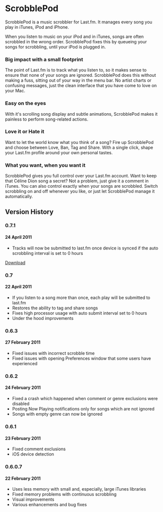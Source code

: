 # ScrobblePod

ScrobblePod is a music scrobbler for Last.fm. It manages every song you play in iTunes, iPod and iPhone.

When you listen to music on your iPod and in iTunes, songs are often scrobbled in the wrong order. ScrobblePod fixes this by queueing your songs for scrobbling, until your iPod is plugged in.

### Big impact with a small footprint
The point of Last.fm is to track what you listen to, so it makes sense to ensure that none of your songs are ignored. ScrobblePod does this without making a fuss, sitting out of your way in the menu bar. No artist charts or confusing messages, just the clean interface that you have come to love on your Mac.

### Easy on the eyes
With it's scrolling song display and subtle animations, ScrobblePod makes it painless to perform song-related actions.

### Love it or Hate it
Want to let the world know what you think of a song? Fire up ScrobblePod and choose between Love, Ban, Tag and Share. With a single click, shape your Last.fm profile around your own personal tastes. 

### What you want, when you want it
ScrobblePod gives you full control over your Last.fm account. Want to keep that Céline Dion song a secret? Not a problem, just give it a comment in iTunes. 
You can also control exactly when your songs are scrobbled. Switch scrobbling on and off whenever you like, or just let ScrobblePod manage it automatically. 

## Version History

### 0.7.1
#### 24 April 2011

* Tracks will now be submitted to last.fm once device is synced if the auto scrobbling interval is set to 0 hours

[Download][0.7.1]

[0.7.1]: http://mmrr.fi/scrobblepod/download/0.7.1

### 0.7
#### 22 April 2011

* If you listen to a song more than once, each play will be submitted to last.fm
* Restores the ability to tag and share songs
* Fixes high processor usage with auto submit interval set to 0 hours
* Under the hood improvements

### 0.6.3
#### 27 February 2011

* Fixed issues with incorrect scrobble time
* Fixed issues with opening Preferences window that some users have experienced

### 0.6.2
#### 24 February 2011

* Fixed a crash which happened when comment or genre exclusions were disabled
* Posting Now Playing notifications only for songs which are not ignored
* Songs with empty genre can now be ignored

### 0.6.1
#### 23 February 2011

* Fixed comment exclusions
* iOS device detection

### 0.6.0.7
#### 22 February 2011

* Uses less memory with small and, especially, large iTunes libraries
* Fixed memory problems with continuous scrobbling
* Visual improvements
* Various enhancements and bug fixes